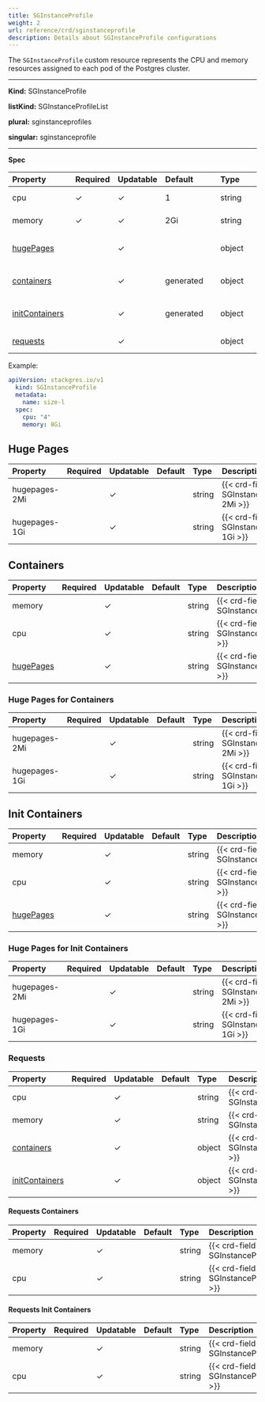 ```yaml
---
title: SGInstanceProfile
weight: 2
url: reference/crd/sginstanceprofile
description: Details about SGInstanceProfile configurations
---
```


The `SGInstanceProfile` custom resource represents the CPU and memory resources assigned to each pod of the Postgres cluster.

___
**Kind:** SGInstanceProfile

**listKind:** SGInstanceProfileList

**plural:** sginstanceprofiles

**singular:** sginstanceprofile
___

**Spec**

| <div style="width:7rem">Property</div> | Required | Updatable | <div style="width:6rem">Default</div> | <div style="width:4rem">Type</div> | Description |
|:---------------------------------------|----------|-----------|:--------------------------------------|:-----------------------------------|:------------|
| cpu                                    | ✓        | ✓         | 1                                     | string                             | {{< crd-field-description SGInstanceProfile.spec.cpu >}} |
| memory                                 | ✓        | ✓         | 2Gi                                   | string                             | {{< crd-field-description SGInstanceProfile.spec.memory >}} |
| [hugePages](#huge-pages)               |          | ✓         |                                       | object                             | {{< crd-field-description SGInstanceProfile.spec.hugePages >}} |
| [containers](#containers)              |          | ✓         | generated                             | object                             | {{< crd-field-description SGInstanceProfile.spec.containers >}} |
| [initContainers](#init-containers)     |          | ✓         | generated                             | object                             | {{< crd-field-description SGInstanceProfile.spec.initContainers >}} |
| [requests](#requests)                  |          | ✓         |                                       | object                             | {{< crd-field-description SGInstanceProfile.spec.requests >}} |

Example:

```yaml
apiVersion: stackgres.io/v1
  kind: SGInstanceProfile
  metadata:
    name: size-l
  spec:
    cpu: "4"
    memory: 8Gi
```

## Huge Pages

| Property                           | Required | Updatable | Default | Type   | Description |
|:-----------------------------------|----------|-----------|:--------|:-------|:------------|
| hugepages-2Mi                      |          | ✓         |         | string | {{< crd-field-description SGInstanceProfile.spec.hugePages.hugepages-2Mi >}} |
| hugepages-1Gi                      |          | ✓         |         | string | {{< crd-field-description SGInstanceProfile.spec.hugePages.hugepages-1Gi >}} |

## Containers

| Property                                | Required | Updatable | Default | Type   | Description |
|:----------------------------------------|----------|-----------|:--------|:-------|:------------|
| memory                                  |          | ✓         |         | string | {{< crd-field-description SGInstanceProfile.spec.containers.cpu >}} |
| cpu                                     |          | ✓         |         | string | {{< crd-field-description SGInstanceProfile.spec.containers.memory >}} |
| [hugePages](#huge-pages-for-containers) |          | ✓         |         | string | {{< crd-field-description SGInstanceProfile.spec.containers.hugePages >}} |

### Huge Pages for Containers

| Property                           | Required | Updatable | Default | Type   | Description |
|:-----------------------------------|----------|-----------|:--------|:-------|:------------|
| hugepages-2Mi                      |          | ✓         |         | string | {{< crd-field-description SGInstanceProfile.spec.containers.hugePages.hugepages-2Mi >}} |
| hugepages-1Gi                      |          | ✓         |         | string | {{< crd-field-description SGInstanceProfile.spec.containers.hugePages.hugepages-1Gi >}} |

## Init Containers

| Property                                     | Required | Updatable | Default | Type   | Description |
|:---------------------------------------------|----------|-----------|:--------|:-------|:------------|
| memory                                       |          | ✓         |         | string | {{< crd-field-description SGInstanceProfile.spec.initContainers.cpu >}} |
| cpu                                          |          | ✓         |         | string | {{< crd-field-description SGInstanceProfile.spec.initContainers.memory >}} |
| [hugePages](#huge-pages-for-init-containers) |          | ✓         |         | string | {{< crd-field-description SGInstanceProfile.spec.initContainers.hugePages >}} |

### Huge Pages for Init Containers

| Property                           | Required | Updatable | Default | Type   | Description |
|:-----------------------------------|----------|-----------|:--------|:-------|:------------|
| hugepages-2Mi                      |          | ✓         |         | string | {{< crd-field-description SGInstanceProfile.spec.initContainers.hugePages.hugepages-2Mi >}} |
| hugepages-1Gi                      |          | ✓         |         | string | {{< crd-field-description SGInstanceProfile.spec.initContainers.hugePages.hugepages-1Gi >}} |

### Requests

| Property                                    | Required | Updatable | Default | Type   | Description |
|:--------------------------------------------|----------|-----------|:--------|:-------|:------------|
| cpu                                         |          | ✓         |         | string | {{< crd-field-description SGInstanceProfile.spec.requests.cpu >}} |
| memory                                      |          | ✓         |         | string | {{< crd-field-description SGInstanceProfile.spec.requests.memory >}} |
| [containers](#requests-containers)          |          | ✓         |         | object | {{< crd-field-description SGInstanceProfile.spec.requests.containers >}} |
| [initContainers](#requests-init-containers) |          | ✓         |         | object | {{< crd-field-description SGInstanceProfile.spec.requests.initContainers >}} |

#### Requests Containers

| Property                                | Required | Updatable | Default | Type   | Description |
|:----------------------------------------|----------|-----------|:--------|:-------|:------------|
| memory                                  |          | ✓         |         | string | {{< crd-field-description SGInstanceProfile.spec.requests.containers.cpu >}} |
| cpu                                     |          | ✓         |         | string | {{< crd-field-description SGInstanceProfile.spec.requests.containers.memory >}} |

#### Requests Init Containers

| Property                                     | Required | Updatable | Default | Type   | Description |
|:---------------------------------------------|----------|-----------|:--------|:-------|:------------|
| memory                                       |          | ✓         |         | string | {{< crd-field-description SGInstanceProfile.spec.requests.initContainers.cpu >}} |
| cpu                                          |          | ✓         |         | string | {{< crd-field-description SGInstanceProfile.spec.requests.initContainers.memory >}} |

